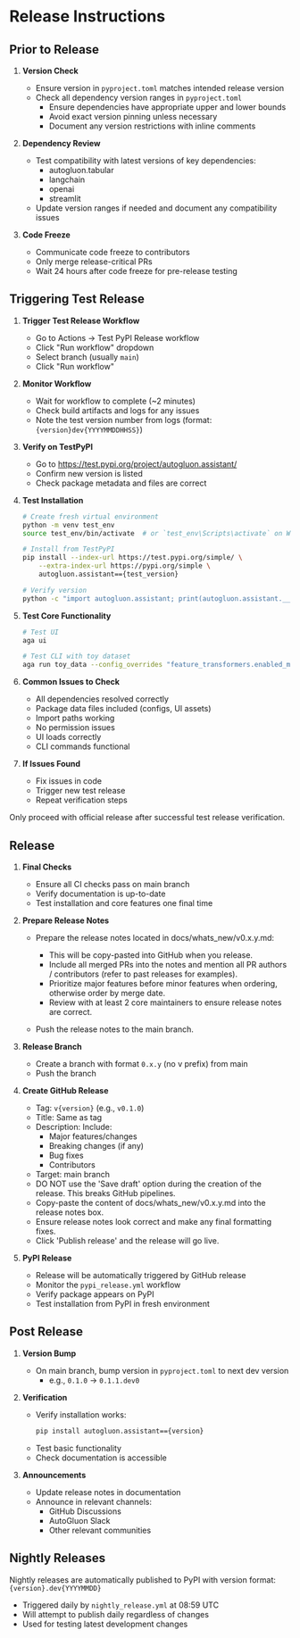 # Release Instructions 

## Prior to Release

1. **Version Check**
   * Ensure version in `pyproject.toml` matches intended release version
   * Check all dependency version ranges in `pyproject.toml`
     * Ensure dependencies have appropriate upper and lower bounds
     * Avoid exact version pinning unless necessary
     * Document any version restrictions with inline comments

2. **Dependency Review**
   * Test compatibility with latest versions of key dependencies:
     * autogluon.tabular
     * langchain
     * openai
     * streamlit
   * Update version ranges if needed and document any compatibility issues

3. **Code Freeze**
   * Communicate code freeze to contributors
   * Only merge release-critical PRs
   * Wait 24 hours after code freeze for pre-release testing



## Triggering Test Release

1. **Trigger Test Release Workflow**
   * Go to Actions → Test PyPI Release workflow
   * Click "Run workflow" dropdown
   * Select branch (usually `main`)
   * Click "Run workflow"

2. **Monitor Workflow**
   * Wait for workflow to complete (~2 minutes)
   * Check build artifacts and logs for any issues
   * Note the test version number from logs (format: `{version}dev{YYYYMMDDHHSS}`)

3. **Verify on TestPyPI**
   * Go to https://test.pypi.org/project/autogluon.assistant/
   * Confirm new version is listed
   * Check package metadata and files are correct

4. **Test Installation**
   ```bash
   # Create fresh virtual environment
   python -m venv test_env
   source test_env/bin/activate  # or `test_env\Scripts\activate` on Windows

   # Install from TestPyPI
   pip install --index-url https://test.pypi.org/simple/ \
       --extra-index-url https://pypi.org/simple \
       autogluon.assistant=={test_version}

   # Verify version
   python -c "import autogluon.assistant; print(autogluon.assistant.__version__)"
   ```

5. **Test Core Functionality**
   ```bash
   # Test UI
   aga ui

   # Test CLI with toy dataset
   aga run toy_data --config_overrides "feature_transformers.enabled_models=None, autogluon.predictor_fit_kwargs.time_limit=3600"
   ```

6. **Common Issues to Check**
   * All dependencies resolved correctly
   * Package data files included (configs, UI assets)
   * Import paths working
   * No permission issues
   * UI loads correctly
   * CLI commands functional

7. **If Issues Found**
   * Fix issues in code
   * Trigger new test release
   * Repeat verification steps

Only proceed with official release after successful test release verification.

## Release

1. **Final Checks**
   * Ensure all CI checks pass on main branch
   * Verify documentation is up-to-date
   * Test installation and core features one final time

2. **Prepare Release Notes**
   * Prepare the release notes located in docs/whats_new/v0.x.y.md:
     * This will be copy-pasted into GitHub when you release.
     * Include all merged PRs into the notes and mention all PR authors / contributors (refer to past releases for examples).
     * Prioritize major features before minor features when ordering, otherwise order by merge date.
     * Review with at least 2 core maintainers to ensure release notes are correct.

   * Push the release notes to the main branch.

3. **Release Branch**
   * Create a branch with format `0.x.y` (no v prefix) from main
   * Push the branch

4. **Create GitHub Release**
   * Tag: `v{version}` (e.g., `v0.1.0`)
   * Title: Same as tag
   * Description: Include:
     * Major features/changes
     * Breaking changes (if any)
     * Bug fixes
     * Contributors
   * Target: main branch
   * DO NOT use the 'Save draft' option during the creation of the release. This breaks GitHub pipelines.
   * Copy-paste the content of docs/whats_new/v0.x.y.md into the release notes box.
   * Ensure release notes look correct and make any final formatting fixes.
   * Click 'Publish release' and the release will go live.

5. **PyPI Release**
   * Release will be automatically triggered by GitHub release
   * Monitor the `pypi_release.yml` workflow
   * Verify package appears on PyPI
   * Test installation from PyPI in fresh environment

## Post Release

1. **Version Bump**
   * On main branch, bump version in `pyproject.toml` to next dev version
     * e.g., `0.1.0` → `0.1.1.dev0`

2. **Verification**
   * Verify installation works:
     ```bash
     pip install autogluon.assistant=={version}
     ```
   * Test basic functionality
   * Check documentation is accessible

3. **Announcements**
   * Update release notes in documentation
   * Announce in relevant channels:
     * GitHub Discussions
     * AutoGluon Slack
     * Other relevant communities


## Nightly Releases

Nightly releases are automatically published to PyPI with version format:
`{version}.dev{YYYYMMDD}`

* Triggered daily by `nightly_release.yml` at 08:59 UTC
* Will attempt to publish daily regardless of changes
* Used for testing latest development changes
